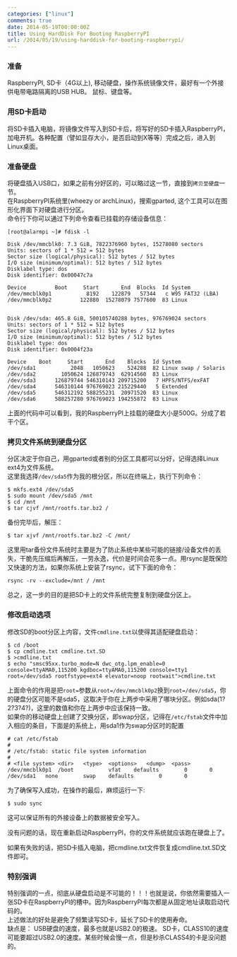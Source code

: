 ```yaml
---
categories: ["linux"]
comments: true
date: 2014-05-19T00:00:00Z
title: Using HardDisk For Booting RaspberryPI
url: /2014/05/19/using-harddisk-for-booting-raspberrypi/
---
```


### 准备
RaspberryPI, SD卡（4G以上), 移动硬盘，操作系统镜像文件，最好有一个外接供电带电路隔离的USB HUB。 鼠标、键盘等。    
### 用SD卡启动
将SD卡插入电脑，将镜像文件写入到SD卡后，将写好的SD卡插入RaspberryPI，加电开机。各种配置（譬如显存大小，是否启动到X等等）完成之后，进入到Linux桌面。    
### 准备硬盘
将硬盘插入USB口，如果之前有分好区的，可以略过这一节，直接到`拷贝至硬盘`一节。     
在RaspberryPI系统里(wheezy or archLinux)，搜索gparted, 这个工具可以在图形化界面下对硬盘进行分区。    
命令行下你可以通过下列命令查看已挂载的存储设备信息：    

```
[root@alarmpi ~]# fdisk -l

Disk /dev/mmcblk0: 7.3 GiB, 7822376960 bytes, 15278080 sectors
Units: sectors of 1 * 512 = 512 bytes
Sector size (logical/physical): 512 bytes / 512 bytes
I/O size (minimum/optimal): 512 bytes / 512 bytes
Disklabel type: dos
Disk identifier: 0x00047c7a

Device         Boot     Start       End  Blocks  Id System
/dev/mmcblk0p1           8192    122879   57344   c W95 FAT32 (LBA)
/dev/mmcblk0p2         122880  15278079 7577600  83 Linux


Disk /dev/sda: 465.8 GiB, 500105740288 bytes, 976769024 sectors
Units: sectors of 1 * 512 = 512 bytes
Sector size (logical/physical): 512 bytes / 512 bytes
I/O size (minimum/optimal): 512 bytes / 512 bytes
Disklabel type: dos
Disk identifier: 0x0004f23a

Device    Boot     Start       End    Blocks  Id System
/dev/sda1           2048   1050623    524288  82 Linux swap / Solaris
/dev/sda2        1050624 126879743  62914560  83 Linux
/dev/sda3      126879744 546310143 209715200   7 HPFS/NTFS/exFAT
/dev/sda4      546310144 976769023 215229440   5 Extended
/dev/sda5      546312192 588255231  20971520  83 Linux
/dev/sda6      588257280 976769023 194255872  83 Linux

```
上面的代码中可以看到，我的RaspberryPI上挂载的硬盘大小是500G。分成了若干个区。    
### 拷贝文件系统到硬盘分区
分区决定于你自己，用gparted或者别的分区工具都可以分好，记得选择Linux ext4为文件系统。    
这里我选择`/dev/sda5`作为我的根分区，所以在终端上，执行下列命令：

```
$ mkfs.ext4 /dev/sda5
$ sudo mount /dev/sda5 /mnt
$ cd /mnt
$ tar cjvf /mnt/rootfs.tar.bz2 /

```
备份完毕后，解压： 

```
$ tar xjvf /mnt/rootfs.tar.bz2 -C /mnt/

```
这里用tar备份文件系统时主要是为了防止系统中某些可能的链接/设备文件的丢失，干脆先压缩后再解压，一劳永逸，代价是时间会花多一点。用rsync是既保险又快速的方法，如果你系统上安装了rsync，试下下面的命令：

```
rsync -rv --exclude=/mnt / /mnt

```
总之，这一步的目的是把SD卡上的文件系统完整复制到硬盘分区上。
### 修改启动选项
修改SD的boot分区上内容，文件`cmdline.txt`以使得其适配硬盘启动：    

```
$ cd /boot
$ cp cmdline.txt cmdline.txt.SD
$ >cmdline.txt
$ echo "smsc95xx.turbo_mode=N dwc_otg.lpm_enable=0 console=ttyAMA0,115200 kgdboc=ttyAMA0,115200 console=tty1 root=/dev/sda5 rootfstype=ext4 elevator=noop rootwait">cmdline.txt

```
上面命令的作用是把`root=`参数从`root=/dev/mmcblk0p2`换到`root=/dev/sda5`，你的硬盘分区可能不是sda5，这取决于你在上两步中采用了哪块分区。例如sda(1?2?3?4?)，这里的数值和你在上两步中应该保持一致。    
如果你的移动硬盘上创建了交换分区，即swap分区，记得在`/etc/fstab`文件中加入相应的条目，下面是的系统上，用sda1作为swap分区时的配置

```
# cat /etc/fstab
# 
# /etc/fstab: static file system information
#
# <file system>	<dir>	<type>	<options>	<dump>	<pass>
/dev/mmcblk0p1  /boot           vfat    defaults        0       0
/dev/sda1  	none		swap 	defaults        0       0

```

为了确保写入成功，在操作的最后，麻烦运行一下:     

```
$ sudo sync

```
这可以保证所有的外接设备上的数据被安全写入。     



没有问题的话，现在重新启动RaspberryPI，你的文件系统就应该跑在硬盘上了。

如果有失败的话，把SD卡插入电脑，把cmdline.txt文件恢复成cmdline.txt.SD文件即可。    

### 特别强调
特别强调的一点，彻底从硬盘启动是不可能的！！！也就是说，你依然需要插入一张SD卡在RaspberryPI的槽中。因为RaspberryPI每次都是从固定地址读取启动代码的。     
上述做法的好处是避免了频繁读写SD卡，延长了SD卡的使用寿命。      
缺点是： USB硬盘的速度，最多也就是USB2.0的极速。 SD卡，CLASS10的速度可能要超过USB2.0的速度。某些时候会慢一点，但是秒杀CLASS4的卡是没问题的。     
